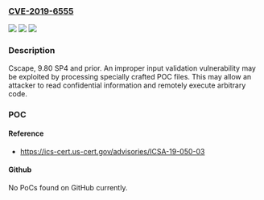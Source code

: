 ### [CVE-2019-6555](https://cve.mitre.org/cgi-bin/cvename.cgi?name=CVE-2019-6555)
![](https://img.shields.io/static/v1?label=Product&message=Cscape&color=blue)
![](https://img.shields.io/static/v1?label=Version&message=9.80%20SP4%20and%20prior.%20&color=brightgreen)
![](https://img.shields.io/static/v1?label=Vulnerability&message=IMPROPER%20INPUT%20VALIDATION%20CWE-20&color=brightgreen)

### Description

Cscape, 9.80 SP4 and prior. An improper input validation vulnerability may be exploited by processing specially crafted POC files. This may allow an attacker to read confidential information and remotely execute arbitrary code.

### POC

#### Reference
- https://ics-cert.us-cert.gov/advisories/ICSA-19-050-03

#### Github
No PoCs found on GitHub currently.

